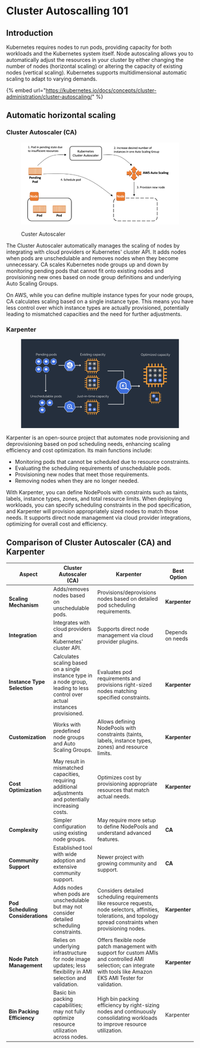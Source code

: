 # Cluster Autoscalling 101

## Introduction

Kubernetes requires nodes to run pods, providing capacity for both workloads and the Kubernetes system itself. Node autoscaling allows you to automatically adjust the resources in your cluster by either changing the number of nodes (horizontal scaling) or altering the capacity of existing nodes (vertical scaling). Kubernetes supports multidimensional automatic scaling to adapt to varying demands.

{% embed url="https://kubernetes.io/docs/concepts/cluster-administration/cluster-autoscaling/" %}

## Automatic horizontal scaling <a href="#autoscaling-horizontal" id="autoscaling-horizontal"></a>

### Cluster Autoscaler (CA)

<figure><img src=".gitbook/assets/image (9).png" alt=""><figcaption><p>Custer Autoscaler</p></figcaption></figure>

The Cluster Autoscaler automatically manages the scaling of nodes by integrating with cloud providers or Kubernetes' cluster API. It adds nodes when pods are unschedulable and removes nodes when they become unnecessary. CA scales Kubernetes node groups up and down by monitoring pending pods that cannot fit onto existing nodes and provisioning new ones based on node group definitions and underlying Auto Scaling Groups.

On AWS, while you can define multiple instance types for your node groups, CA calculates scaling based on a single instance type. This means you have less control over which instance types are actually provisioned, potentially leading to mismatched capacities and the need for further adjustments.

### Karpenter

<figure><img src=".gitbook/assets/image (10).png" alt=""><figcaption></figcaption></figure>

Karpenter is an open-source project that automates node provisioning and deprovisioning based on pod scheduling needs, enhancing scaling efficiency and cost optimization. Its main functions include:

* Monitoring pods that cannot be scheduled due to resource constraints.
* Evaluating the scheduling requirements of unschedulable pods.
* Provisioning new nodes that meet those requirements.
* Removing nodes when they are no longer needed.

With Karpenter, you can define NodePools with constraints such as taints, labels, instance types, zones, and total resource limits. When deploying workloads, you can specify scheduling constraints in the pod specification, and Karpenter will provision appropriately sized nodes to match those needs. It supports direct node management via cloud provider integrations, optimizing for overall cost and efficiency.

## Comparison of Cluster Autoscaler (CA) and Karpenter

<table data-full-width="true"><thead><tr><th>Aspect</th><th>Cluster Autoscaler (CA)</th><th>Karpenter</th><th>Best Option</th></tr></thead><tbody><tr><td><strong>Scaling Mechanism</strong></td><td>Adds/removes nodes based on unschedulable pods.</td><td>Provisions/deprovisions nodes based on detailed pod scheduling requirements.</td><td><strong>Karpenter</strong></td></tr><tr><td><strong>Integration</strong></td><td>Integrates with cloud providers and Kubernetes' cluster API.</td><td>Supports direct node management via cloud provider plugins.</td><td>Depends on needs</td></tr><tr><td><strong>Instance Type Selection</strong></td><td>Calculates scaling based on a single instance type in a node group, leading to less control over actual instances provisioned.</td><td>Evaluates pod requirements and provisions right-sized nodes matching specified constraints.</td><td><strong>Karpenter</strong></td></tr><tr><td><strong>Customization</strong></td><td>Works with predefined node groups and Auto Scaling Groups.</td><td>Allows defining NodePools with constraints (taints, labels, instance types, zones) and resource limits.</td><td><strong>Karpenter</strong></td></tr><tr><td><strong>Cost Optimization</strong></td><td>May result in mismatched capacities, requiring additional adjustments and potentially increasing costs.</td><td>Optimizes cost by provisioning appropriate resources that match actual needs.</td><td><strong>Karpenter</strong></td></tr><tr><td><strong>Complexity</strong></td><td>Simpler configuration using existing node groups.</td><td>May require more setup to define NodePools and understand advanced features.</td><td><strong>CA</strong></td></tr><tr><td><strong>Community Support</strong></td><td>Established tool with wide adoption and extensive community support.</td><td>Newer project with growing community and support.</td><td><strong>CA</strong></td></tr><tr><td><strong>Pod Scheduling Considerations</strong></td><td>Adds nodes when pods are unschedulable but may not consider detailed scheduling constraints.</td><td>Considers detailed scheduling requirements like resource requests, node selectors, affinities, tolerations, and topology spread constraints when provisioning nodes.</td><td><strong>Karpenter</strong></td></tr><tr><td><strong>Node Patch Management</strong></td><td>Relies on underlying infrastructure for node image updates; less flexibility in AMI selection and validation.</td><td>Offers flexible node patch management with support for custom AMIs and controlled AMI selection; can integrate with tools like Amazon EKS AMI Tester for validation.</td><td><strong>Karpenter</strong></td></tr><tr><td><strong>Bin Packing Efficiency</strong></td><td>Basic bin packing capabilities; may not fully optimize resource utilization across nodes.</td><td>High bin packing efficiency by right-sizing nodes and continuously consolidating workloads to improve resource utilization.</td><td>Karpenter</td></tr></tbody></table>

